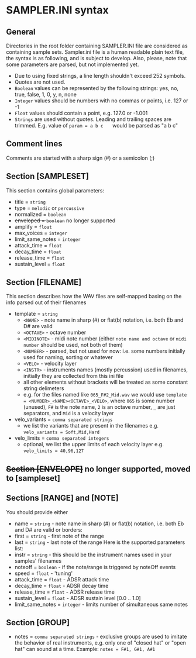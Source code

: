 # SAMPLER.INI syntax
## General
Directories in the root folder containing SAMPLER.INI file are considered as containing sample sets.
Sampler.ini file is a human readable plain text file, the syntax is as following, and is subject to develop.
Also, please, note that some parameters are parsed, but not implemented yet.

* Due to using fixed strings, a line length shouldn't exceed 252 symbols.
* Quotes are not used.
* ```Boolean``` values can be represented by the following strings: yes, no, true, false, 1, 0, y, n, none
* ```Integer``` values should be numbers with no commas or points, i.e. 127 or -1
* ```Float``` values should contain a point, e.g. 127.0 or -1.001
* ```Strings``` are used without quotes. Leading and trailing spaces are trimmed. E.g. value of ```param = a b c   ``` would be parsed as "a b c"  

## Comment lines
Comments are started with a sharp sign (#) or a semicolon (;)

## Section [SAMPLESET]
This section contains global parameters:
*  title = ```string```
*  type = ```melodic``` or ```percussive```
*  normalized = ```boolean```
*  <s>enveloped = ```boolean```</s> no longer supported
*  amplify = ```float```
*  max_voices = ```integer```
*  limit_same_notes = ```integer```
*  attack_time = ```float```
*  decay_time = ```float```
*  release_time = ```float```
*  sustain_level = ```float```
  
## Section [FILENAME]
This section describes how the WAV files are self-mapped basing on the info parsed out of their filenames
*  template = ```string```
    *  ```<NAME>``` - note name in sharp (#) or flat(b) notation, i.e. both Eb and D# are valid  
    *  ```<OCTAVE>``` - octave number 
    *  ```<MIDINOTE>``` - midi note number (either ```note name and octave``` or ```midi number``` should be used, not both of them)
    *  ```<NUMBER>``` - parsed, but not used for now: i.e. some numbers initially used for naming, sorting or whatever
    *  ```<VELO>``` - velocity layer
    *  ```<INSTR>``` - instruments names (mostly percussion) used in filenames, initially they are collected from this ini file
    *  all other elements without brackets will be treated as some constant string delimeters
    *  e.g. for the files named like ```065_F#2_Mid.wav``` we would use ```template = <NUMBER>_<NAME><OCTAVE>_<VELO>```, where ```065``` is some number (unused), ```F#``` is the note name, ```2``` is an octave number, ```_``` are just separators, and ```Mid``` is a velocity layer 
*  velo_variants = ```comma separated strings```
    *  we list the variants that are present in the filenames e.g. ```velo_variants = Soft,Mid,Hard```  
*  velo_limits = ```comma separated integers```
    *  optional, we list the upper limits of each velocity layer e.g. ```velo_limits = 40,96,127```

## <s>Section [ENVELOPE]</s> no longer supported, moved to [sampleset]

## Sections [RANGE] and [NOTE]
You should provide either
*  name = ```string``` - note name in sharp (#) or flat(b) notation, i.e. both Eb and D# are valid
or borders:
*  first = ```string``` - first note of the range
*  last = ```string``` - last note of the range
Here is the supported parameters list:
*  instr = ```string``` - this should be the instrument names used in your samples' filenames 
*  noteoff = ```boolean``` - if the note/range is triggered by noteOff events
*  speed = ```float``` - 'tuning'
*  attack_time = ```float``` - ADSR attack time
*  decay_time = ```float``` - ADSR decay time
*  release_time = ```float``` - ADSR release time
*  sustain_level = ```float``` - ADSR sustain level [0.0 .. 1.0]
*  limit_same_notes = ```integer``` - limits number of simultaneous same notes 

## Section [GROUP]
* notes = ```comma separated strings``` - exclusive groups are used to imitate the behavior of real instruments, e.g. only one of "closed hat" or "open hat" can sound at a time. Example: ```notes = F#1, G#1, A#1```
